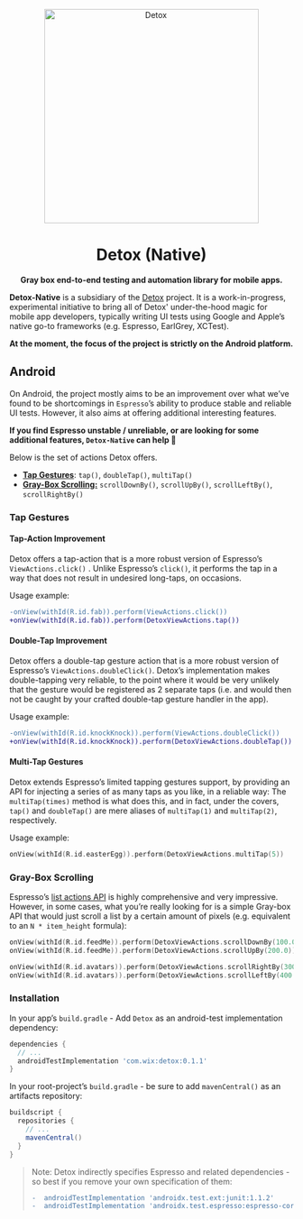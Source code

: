 <!-- markdownlint-configure-file { "first-line-heading": 0 } -->
<p align="center">
 <img alt="Detox" width=380 src="https://raw.githubusercontent.com/wix/Detox/master/docs/img/DetoxLogo.png"/>
</p>
<h1 align="center">
  Detox (Native)
</h1>
<p align="center">
  <b>Gray box end-to-end testing and automation library for mobile apps.</b>
</p>

**Detox-Native** is a subsidiary of the [Detox](https://github.com/wix/Detox) project. It is a work-in-progress, experimental initiative to bring all of Detox' under-the-hood magic for mobile app developers, typically writing UI tests using Google and Apple’s native go-to frameworks (e.g. Espresso, EarlGrey, XCTest).

**At the moment, the focus of the project is strictly on the Android platform.**

## Android

On Android, the project mostly aims to be an improvement over what we’ve found to be shortcomings in `Espresso`’s ability to produce stable and reliable UI tests. However, it also aims at offering additional interesting features.

**If you find Espresso unstable / unreliable, or are looking for some additional features, `Detox-Native` can help :muscle:**

Below is the set of actions Detox offers.

* [**Tap Gestures**](#tap-gestures): `tap()`, `doubleTap()`, `multiTap()`
* [**Gray-Box Scrolling:**](#gray-box-scrolling) `scrollDownBy()`, `scrollUpBy()`, `scrollLeftBy()`, `scrollRightBy()`

### Tap Gestures

#### Tap-Action Improvement

Detox offers a tap-action that is a more robust version of Espresso’s `ViewActions.click()` . Unlike Espresso’s `click()`, it performs the tap in a way that does not result in undesired long-taps, on occasions.

Usage example:

```diff
-onView(withId(R.id.fab)).perform(ViewActions.click())
+onView(withId(R.id.fab)).perform(DetoxViewActions.tap())
```

#### Double-Tap Improvement

Detox offers a double-tap gesture action that is a more robust version of Espresso’s `ViewActions.doubleClick()`. Detox’s implementation makes double-tapping very reliable, to the point where it would be very unlikely that the gesture would be registered as 2 separate taps (i.e. and would then not be caught by your crafted double-tap gesture handler in the app).

Usage example:

```diff
-onView(withId(R.id.knockKnock)).perform(ViewActions.doubleClick())
+onView(withId(R.id.knockKnock)).perform(DetoxViewActions.doubleTap())
```

#### Multi-Tap Gestures

Detox extends Espresso’s limited tapping gestures support, by providing an API for injecting a series of as many taps as you like, in a reliable way: The `multiTap(times)` method is what does this, and in fact, under the covers, `tap()` and `doubleTap()` are mere aliases of `multiTap(1)` and `multiTap(2)`, respectively.

Usage example:

```kotlin
onView(withId(R.id.easterEgg)).perform(DetoxViewActions.multiTap(5))
```

### Gray-Box Scrolling

Espresso’s [list actions API](https://developer.android.com/training/testing/espresso/lists) is highly comprehensive and very impressive. However, in some cases, what you’re really looking for is a simple Gray-box API that would just scroll a list by a certain amount of pixels (e.g. equivalent to an `N * item_height` formula):

```kotlin
onView(withId(R.id.feedMe)).perform(DetoxViewActions.scrollDownBy(100.0)) // 100 is in DP!
onView(withId(R.id.feedMe)).perform(DetoxViewActions.scrollUpBy(200.0))

onView(withId(R.id.avatars)).perform(DetoxViewActions.scrollRightBy(300.0))
onView(withId(R.id.avatars)).perform(DetoxViewActions.scrollLeftBy(400.0))
```

### Installation

In your app’s `build.gradle` - Add `Detox` as an android-test implementation dependency:

```groovy
dependencies {
  // ...  
  androidTestImplementation 'com.wix:detox:0.1.1'
}
```

In your root-project’s `build.gradle` - be sure to add `mavenCentral()` as an artifacts repository:

```groovy
buildscript {
  repositories {
    // ...
    mavenCentral()
  }
}
```

> Note: Detox indirectly specifies Espresso and related dependencies - so best if you remove your own specification of them:
>
> ```diff
> -  androidTestImplementation 'androidx.test.ext:junit:1.1.2'
> -  androidTestImplementation 'androidx.test.espresso:espresso-core:3.3.0
> ```
